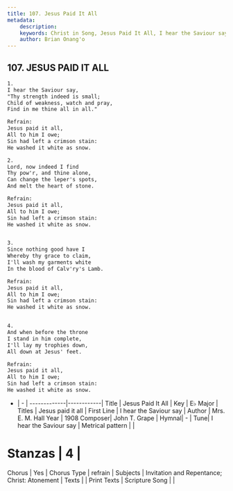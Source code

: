 ```yaml
---
title: 107. Jesus Paid It All
metadata:
    description: 
    keywords: Christ in Song, Jesus Paid It All, I hear the Saviour say, Jesus paid it all
    author: Brian Onang'o
---
```



## 107. JESUS PAID IT ALL

```txt
1.
I hear the Saviour say,
"Thy strength indeed is small;
Child of weakness, watch and pray,
Find in me thine all in all."

Refrain:
Jesus paid it all,
All to him I owe;
Sin had left a crimson stain:
He washed it white as snow.

2.
Lord, now indeed I find
Thy pow'r, and thine alone,
Can change the leper's spots,
And melt the heart of stone. 

Refrain:
Jesus paid it all,
All to him I owe;
Sin had left a crimson stain:
He washed it white as snow.


3.
Since nothing good have I
Whereby thy grace to claim,
I'll wash my garments white
In the blood of Calv'ry's Lamb. 

Refrain:
Jesus paid it all,
All to him I owe;
Sin had left a crimson stain:
He washed it white as snow.


4.
And when before the throne
I stand in him complete,
I'll lay my trophies down,
All down at Jesus' feet. 

Refrain:
Jesus paid it all,
All to him I owe;
Sin had left a crimson stain:
He washed it white as snow.

```

- |   -  |
-------------|------------|
Title | Jesus Paid It All |
Key | E♭ Major |
Titles | Jesus paid it all |
First Line | I hear the Saviour say |
Author | Mrs. E. M. Hall
Year | 1908
Composer| John T. Grape |
Hymnal|  - |
Tune| I hear the Saviour say |
Metrical pattern | |
# Stanzas | 4 |
Chorus | Yes |
Chorus Type | refrain |
Subjects | Invitation and Repentance; Christ: Atonement |
Texts |  |
Print Texts | 
Scripture Song |  |
  
